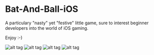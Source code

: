 # Bat-And-Ball-iOS

A particulary "nasty" yet "festive" little game, sure to interest beginner developers into the world of iOS gaming. 

Enjoy :-)

![alt tag](https://github.com/leithdm/Bat-And-Ball-iOS/blob/master/scr_2.PNG)
![alt tag](https://github.com/leithdm/Bat-And-Ball-iOS/blob/master/scr_3.PNG)
![alt tag](https://github.com/leithdm/Bat-And-Ball-iOS/blob/master/scr_4.PNG)
![alt tag](https://github.com/leithdm/Bat-And-Ball-iOS/blob/master/scr_1.PNG)
